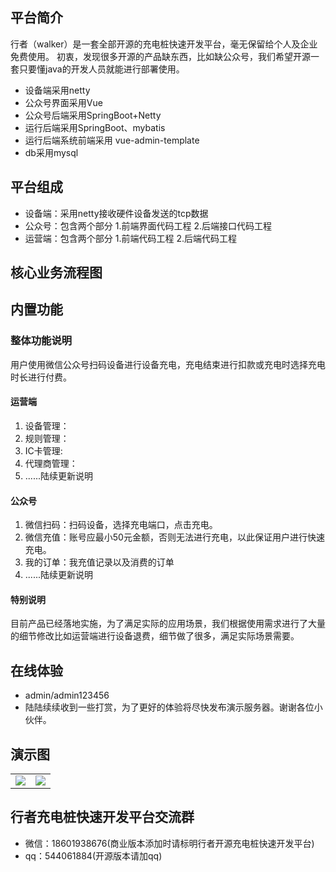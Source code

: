 ## 平台简介

行者（walker）是一套全部开源的充电桩快速开发平台，毫无保留给个人及企业免费使用。
初衷，发现很多开源的产品缺东西，比如缺公众号，我们希望开源一套只要懂java的开发人员就能进行部署使用。

* 设备端采用netty
* 公众号界面采用Vue
* 公众号后端采用SpringBoot+Netty
* 运行后端采用SpringBoot、mybatis
* 运行后端系统前端采用 vue-admin-template
* db采用mysql

## 平台组成
* 设备端：采用netty接收硬件设备发送的tcp数据 
* 公众号：包含两个部分 1.前端界面代码工程 2.后端接口代码工程
* 运营端：包含两个部分 1.前端代码工程 2.后端代码工程

## 核心业务流程图

## 内置功能

### 整体功能说明
用户使用微信公众号扫码设备进行设备充电，充电结束进行扣款或充电时选择充电时长进行付费。
#### 运营端
1.  设备管理：
2.  规则管理：
3.  IC卡管理:
4.  代理商管理：
5.  ......陆续更新说明
#### 公众号
1.  微信扫码：扫码设备，选择充电端口，点击充电。
2.  微信充值：账号应最小50元金额，否则无法进行充电，以此保证用户进行快速充电。
3.  我的订单：我充值记录以及消费的订单
4.  ......陆续更新说明
#### 特别说明
目前产品已经落地实施，为了满足实际的应用场景，我们根据使用需求进行了大量的细节修改比如运营端进行设备退费，细节做了很多，满足实际场景需要。


## 在线体验

- admin/admin123456
- 陆陆续续收到一些打赏，为了更好的体验将尽快发布演示服务器。谢谢各位小伙伴。

## 演示图

<table>
    <tr>
        <td><img src="https://oscimg.oschina.net/oscnet/cd1f90be5f2684f4560c9519c0f2a232ee8.jpg"/></td>
        <td><img src="https://oscimg.oschina.net/oscnet/1cbcf0e6f257c7d3a063c0e3f2ff989e4b3.jpg"/></td>
    </tr>
</table>


## 行者充电桩快速开发平台交流群

* 微信：18601938676(商业版本添加时请标明行者开源充电桩快速开发平台) 
* qq：544061884(开源版本请加qq)  


